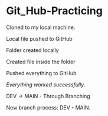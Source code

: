 # Git_Hub-Practicing

Cloned to my local machine.

Local file pushed to GitHub

Folder created locally

Created file inside the folder

Pushed everything to GitHub

_Everything worked successfully_.

DEV  -> MAIN - Through Branching

New branch process: DEV - MAIN.
